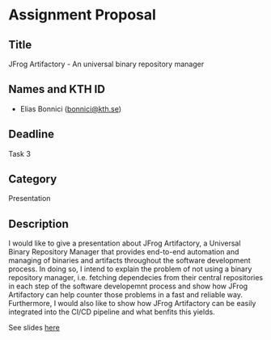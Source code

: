 # Assignment Proposal

## Title

JFrog Artifactory - An universal binary repository manager

## Names and KTH ID

- Elias Bonnici (bonnici@kth.se)

## Deadline

Task 3

## Category

Presentation

## Description

I would like to give a presentation about JFrog Artifactory, a Universal Binary Repository Manager that provides end-to-end automation and 
managing of binaries and artifacts throughout the software development process. In doing so, I intend to explain the problem of not using a binary repository manager, i.e. fetching dependecies from their central repositories in each step of the software developemnt process and show how JFrog Artifactory can help counter those problems in a fast and reliable way. Furthermore, I would also like to show how JFrog Artifactory can be easily integrated into the CI/CD pipeline and what benfits this yields.

See slides [here](https://drive.google.com/file/d/1HWAUOXfARWuQYL8mf-oA-dQjPDWhJ_hS/view?usp=sharing)